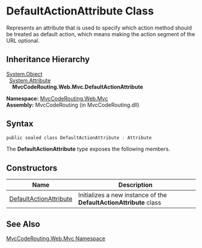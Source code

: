 DefaultActionAttribute Class
============================
Represents an attribute that is used to specify which action method should be treated as default action, which means making the action segment of the URL optional.


Inheritance Hierarchy
---------------------
[System.Object][1]  
  [System.Attribute][2]  
    **MvcCodeRouting.Web.Mvc.DefaultActionAttribute**  

**Namespace:** [MvcCodeRouting.Web.Mvc][3]  
**Assembly:** MvcCodeRouting (in MvcCodeRouting.dll)

Syntax
------

```csharp
public sealed class DefaultActionAttribute : Attribute
```

The **DefaultActionAttribute** type exposes the following members.


Constructors
------------

Name                        | Description                                                        
--------------------------- | ------------------------------------------------------------------ 
[DefaultActionAttribute][4] | Initializes a new instance of the **DefaultActionAttribute** class 


See Also
--------
[MvcCodeRouting.Web.Mvc Namespace][3]  

[1]: http://msdn.microsoft.com/en-us/library/e5kfa45b
[2]: http://msdn.microsoft.com/en-us/library/e8kc3626
[3]: ../README.md
[4]: _ctor.md